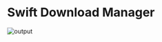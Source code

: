 
# Swift Download Manager


![output](https://user-images.githubusercontent.com/46292847/176755629-cc7d4bd9-4749-4f62-9eff-91a3ef112238.gif)


